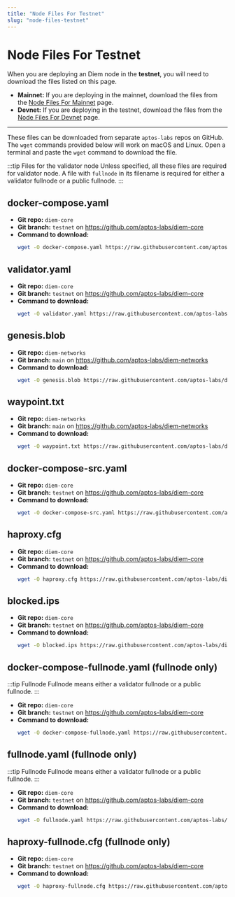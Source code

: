 ```yaml
---
title: "Node Files For Testnet"
slug: "node-files-testnet"
---
```


# Node Files For Testnet

When you are deploying an Diem node in the **testnet**, you will need to download the files listed on this page. 

- **Mainnet:** If you are deploying in the mainnet, download the files from the [Node Files For Mainnet](./node-files.md) page.
- **Devnet:** If you are deploying in the testnet, download the files from the [Node Files For Devnet](./node-files-devnet.md) page.

---

These files can be downloaded from separate `aptos-labs` repos on GitHub. The `wget` commands provided below will work on macOS and Linux. Open a terminal and paste the `wget` command to download the file. 

:::tip Files for the validator node
Unless specified, all these files are required for validator node. A file with `fullnode` in its filename is required for either a validator fullnode or a public fullnode.
:::

## docker-compose.yaml

- **Git repo:** `diem-core`
- **Git branch:** `testnet` on https://github.com/aptos-labs/diem-core
- **Command to download:**
    ```bash
    wget -O docker-compose.yaml https://raw.githubusercontent.com/aptos-labs/diem-core/testnet/docker/compose/diem-node/docker-compose.yaml
    ```

## validator.yaml

- **Git repo:** `diem-core`
- **Git branch:** `testnet` on https://github.com/aptos-labs/diem-core
- **Command to download:**
  ```bash
  wget -O validator.yaml https://raw.githubusercontent.com/aptos-labs/diem-core/testnet/docker/compose/diem-node/validator.yaml
  ```

## genesis.blob 

- **Git repo:** `diem-networks`
- **Git branch:** `main` on https://github.com/aptos-labs/diem-networks
- **Command to download:**
  ```bash
  wget -O genesis.blob https://raw.githubusercontent.com/aptos-labs/diem-networks/main/testnet/genesis.blob
  ```

## waypoint.txt

- **Git repo:** `diem-networks`
- **Git branch:** `main` on https://github.com/aptos-labs/diem-networks
- **Command to download:**
  ```bash
  wget -O waypoint.txt https://raw.githubusercontent.com/aptos-labs/diem-networks/main/testnet/waypoint.txt
  ```

## docker-compose-src.yaml

- **Git repo:** `diem-core`
- **Git branch:** `testnet` on https://github.com/aptos-labs/diem-core
- **Command to download:**
  ```bash
  wget -O docker-compose-src.yaml https://raw.githubusercontent.com/aptos-labs/diem-core/testnet/docker/compose/diem-node/docker-compose-src.yaml
  ```

## haproxy.cfg

- **Git repo:** `diem-core`
- **Git branch:** `testnet` on https://github.com/aptos-labs/diem-core
- **Command to download:**
  ```bash
  wget -O haproxy.cfg https://raw.githubusercontent.com/aptos-labs/diem-core/testnet/docker/compose/diem-node/haproxy.cfg
  ```

## blocked.ips 

- **Git repo:** `diem-core`
- **Git branch:** `testnet` on https://github.com/aptos-labs/diem-core
- **Command to download:**
  ```bash
  wget -O blocked.ips https://raw.githubusercontent.com/aptos-labs/diem-core/testnet/docker/compose/diem-node/blocked.ips
  ```

## docker-compose-fullnode.yaml (fullnode only)

:::tip Fullnode 
Fullnode means either a validator fullnode or a public fullnode.
:::

- **Git repo:** `diem-core`
- **Git branch:** `testnet` on https://github.com/aptos-labs/diem-core
- **Command to download:**
  ```bash
  wget -O docker-compose-fullnode.yaml https://raw.githubusercontent.com/aptos-labs/diem-core/testnet/docker/compose/diem-node/docker-compose-fullnode.yaml
  ```

## fullnode.yaml (fullnode only)

:::tip Fullnode 
Fullnode means either a validator fullnode or a public fullnode.
:::

- **Git repo:** `diem-core`
- **Git branch:** `testnet` on https://github.com/aptos-labs/diem-core
- **Command to download:**
  ```bash
  wget -O fullnode.yaml https://raw.githubusercontent.com/aptos-labs/diem-core/testnet/docker/compose/diem-node/fullnode.yaml
  ```

## haproxy-fullnode.cfg (fullnode only)

- **Git repo:** `diem-core`
- **Git branch:** `testnet` on https://github.com/aptos-labs/diem-core
- **Command to download:**
  ```bash
  wget -O haproxy-fullnode.cfg https://raw.githubusercontent.com/aptos-labs/diem-core/testnet/docker/compose/diem-node/haproxy-fullnode.cfg
  ```
